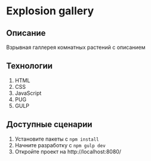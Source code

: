 # Explosion gallery

## Описание
Взрывная галлерея комнатных растений с описанием

## Технологии
1. HTML
2. CSS
3. JavaScript
4. PUG
5. GULP

## Доступные сценарии
1. Установите пакеты с `npm install`
2. Начните разработку с `npm gulp dev`
3. Откройте проект на http://localhost:8080/

